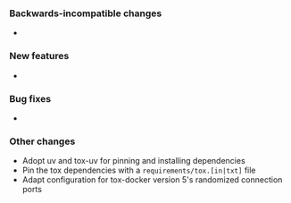 <!-- Delete the sections that don't apply -->

### Backwards-incompatible changes

-

### New features

-

### Bug fixes

-

### Other changes

- Adopt uv and tox-uv for pinning and installing dependencies
- Pin the tox dependencies with a `requirements/tox.[in|txt]` file
- Adapt configuration for tox-docker version 5's randomized connection ports
